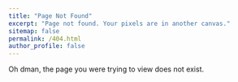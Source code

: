 ```yaml
---
title: "Page Not Found"
excerpt: "Page not found. Your pixels are in another canvas."
sitemap: false
permalink: /404.html
author_profile: false
---
```


Oh dman, the page you were trying to view does not exist.

